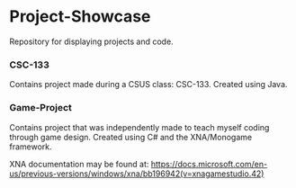 # Project-Showcase
Repository for displaying projects and code.
### CSC-133
Contains project made during a CSUS class: CSC-133. Created using Java.
### Game-Project
Contains project that was independently made to teach myself coding through game design. Created using C# and the XNA/Monogame framework.

XNA documentation may be found at: 
https://docs.microsoft.com/en-us/previous-versions/windows/xna/bb196942(v=xnagamestudio.42)
